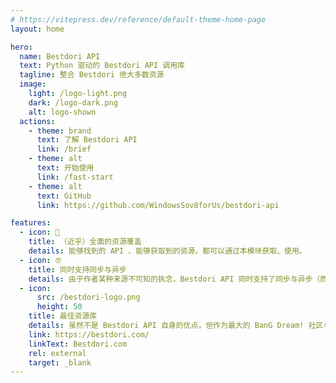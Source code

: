 ```yaml
---
# https://vitepress.dev/reference/default-theme-home-page
layout: home

hero:
  name: Bestdori API
  text: Python 驱动的 Bestdori API 调用库
  tagline: 整合 Bestdori 绝大多数资源
  image:
    light: /logo-light.png
    dark: /logo-dark.png
    alt: logo-shown
  actions:
    - theme: brand
      text: 了解 Bestdori API
      link: /brief
    - theme: alt
      text: 开始使用
      link: /fast-start
    - theme: alt
      text: GitHub
      link: https://github.com/WindowsSov8forUs/bestdori-api

features:
  - icon: 🎸
    title: （近乎）全面的资源覆盖
    details: 能够找到的 API 、能够获取到的资源，都可以通过本模块获取、使用。
  - icon: 🤓
    title: 同时支持同步与异步
    details: 由于作者某种来源不可知的执念，Bestdori API 同时支持了同步与异步（而不是提供某种转换方法），包括多种 HTTP 请求库适应，未来可能添加自定义请求库配置。
  - icon:
      src: /bestdori-logo.png
      height: 50
    title: 最佳资源库
    details: 虽然不是 Bestdori API 自身的优点，但作为最大的 BanG Dream! 社区与资源库，Bestdori 依然是你获取游戏资讯与资源的不二之选。
    link: https://bestdori.com/
    linkText: Bestdori.com
    rel: external
    target: _blank
---
```

